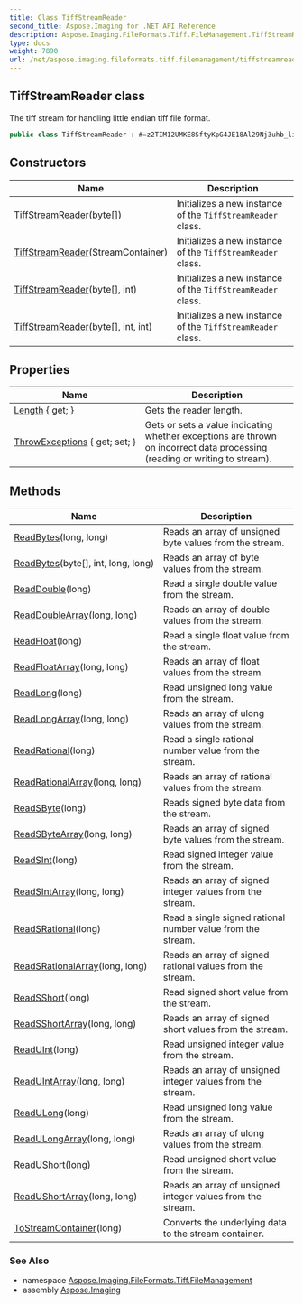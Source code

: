 ```yaml
---
title: Class TiffStreamReader
second_title: Aspose.Imaging for .NET API Reference
description: Aspose.Imaging.FileFormats.Tiff.FileManagement.TiffStreamReader class. The tiff stream for handling little endian tiff file format
type: docs
weight: 7890
url: /net/aspose.imaging.fileformats.tiff.filemanagement/tiffstreamreader/
---
```

## TiffStreamReader class

The tiff stream for handling little endian tiff file format.

```csharp
public class TiffStreamReader : #=z2TIM12UMKE8SftyKpG4JE18Al29Nj3uhb_lizl_JmsHEIyfrMQjqyy4=
```

## Constructors

| Name | Description |
| --- | --- |
| [TiffStreamReader](tiffstreamreader/#constructor_1)(byte[]) | Initializes a new instance of the `TiffStreamReader` class. |
| [TiffStreamReader](tiffstreamreader/#constructor)(StreamContainer) | Initializes a new instance of the `TiffStreamReader` class. |
| [TiffStreamReader](tiffstreamreader/#constructor_2)(byte[], int) | Initializes a new instance of the `TiffStreamReader` class. |
| [TiffStreamReader](tiffstreamreader/#constructor_3)(byte[], int, int) | Initializes a new instance of the `TiffStreamReader` class. |

## Properties

| Name | Description |
| --- | --- |
| [Length](../../aspose.imaging.fileformats.tiff.filemanagement/tiffstreamreader/length/) { get; } | Gets the reader length. |
| [ThrowExceptions](../../aspose.imaging.fileformats.tiff.filemanagement/tiffstreamreader/throwexceptions/) { get; set; } | Gets or sets a value indicating whether exceptions are thrown on incorrect data processing (reading or writing to stream). |

## Methods

| Name | Description |
| --- | --- |
| [ReadBytes](../../aspose.imaging.fileformats.tiff.filemanagement/tiffstreamreader/readbytes/#readbytes)(long, long) | Reads an array of unsigned byte values from the stream. |
| [ReadBytes](../../aspose.imaging.fileformats.tiff.filemanagement/tiffstreamreader/readbytes/#readbytes_1)(byte[], int, long, long) | Reads an array of byte values from the stream. |
| [ReadDouble](../../aspose.imaging.fileformats.tiff.filemanagement/tiffstreamreader/readdouble/)(long) | Read a single double value from the stream. |
| [ReadDoubleArray](../../aspose.imaging.fileformats.tiff.filemanagement/tiffstreamreader/readdoublearray/)(long, long) | Reads an array of double values from the stream. |
| [ReadFloat](../../aspose.imaging.fileformats.tiff.filemanagement/tiffstreamreader/readfloat/)(long) | Read a single float value from the stream. |
| [ReadFloatArray](../../aspose.imaging.fileformats.tiff.filemanagement/tiffstreamreader/readfloatarray/)(long, long) | Reads an array of float values from the stream. |
| [ReadLong](../../aspose.imaging.fileformats.tiff.filemanagement/tiffstreamreader/readlong/)(long) | Read unsigned long value from the stream. |
| [ReadLongArray](../../aspose.imaging.fileformats.tiff.filemanagement/tiffstreamreader/readlongarray/)(long, long) | Reads an array of ulong values from the stream. |
| [ReadRational](../../aspose.imaging.fileformats.tiff.filemanagement/tiffstreamreader/readrational/)(long) | Read a single rational number value from the stream. |
| [ReadRationalArray](../../aspose.imaging.fileformats.tiff.filemanagement/tiffstreamreader/readrationalarray/)(long, long) | Reads an array of rational values from the stream. |
| [ReadSByte](../../aspose.imaging.fileformats.tiff.filemanagement/tiffstreamreader/readsbyte/)(long) | Reads signed byte data from the stream. |
| [ReadSByteArray](../../aspose.imaging.fileformats.tiff.filemanagement/tiffstreamreader/readsbytearray/)(long, long) | Reads an array of signed byte values from the stream. |
| [ReadSInt](../../aspose.imaging.fileformats.tiff.filemanagement/tiffstreamreader/readsint/)(long) | Read signed integer value from the stream. |
| [ReadSIntArray](../../aspose.imaging.fileformats.tiff.filemanagement/tiffstreamreader/readsintarray/)(long, long) | Reads an array of signed integer values from the stream. |
| [ReadSRational](../../aspose.imaging.fileformats.tiff.filemanagement/tiffstreamreader/readsrational/)(long) | Read a single signed rational number value from the stream. |
| [ReadSRationalArray](../../aspose.imaging.fileformats.tiff.filemanagement/tiffstreamreader/readsrationalarray/)(long, long) | Reads an array of signed rational values from the stream. |
| [ReadSShort](../../aspose.imaging.fileformats.tiff.filemanagement/tiffstreamreader/readsshort/)(long) | Read signed short value from the stream. |
| [ReadSShortArray](../../aspose.imaging.fileformats.tiff.filemanagement/tiffstreamreader/readsshortarray/)(long, long) | Reads an array of signed short values from the stream. |
| [ReadUInt](../../aspose.imaging.fileformats.tiff.filemanagement/tiffstreamreader/readuint/)(long) | Read unsigned integer value from the stream. |
| [ReadUIntArray](../../aspose.imaging.fileformats.tiff.filemanagement/tiffstreamreader/readuintarray/)(long, long) | Reads an array of unsigned integer values from the stream. |
| [ReadULong](../../aspose.imaging.fileformats.tiff.filemanagement/tiffstreamreader/readulong/)(long) | Read unsigned long value from the stream. |
| [ReadULongArray](../../aspose.imaging.fileformats.tiff.filemanagement/tiffstreamreader/readulongarray/)(long, long) | Reads an array of ulong values from the stream. |
| [ReadUShort](../../aspose.imaging.fileformats.tiff.filemanagement/tiffstreamreader/readushort/)(long) | Read unsigned short value from the stream. |
| [ReadUShortArray](../../aspose.imaging.fileformats.tiff.filemanagement/tiffstreamreader/readushortarray/)(long, long) | Reads an array of unsigned integer values from the stream. |
| [ToStreamContainer](../../aspose.imaging.fileformats.tiff.filemanagement/tiffstreamreader/tostreamcontainer/)(long) | Converts the underlying data to the stream container. |

### See Also

* namespace [Aspose.Imaging.FileFormats.Tiff.FileManagement](../../aspose.imaging.fileformats.tiff.filemanagement/)
* assembly [Aspose.Imaging](../../)


